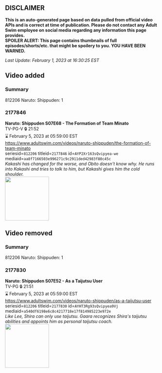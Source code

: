 ## DISCLAIMER
**This is an auto-generated page based on data pulled from official video APIs and is correct at time of publication. Please do not contact any Adult Swim employee on social media regarding any information this page provides.**  
**SPOILER ALERT: This page contains thumbnails of full episodes/shorts/etc. that might be spoilery to you. YOU HAVE BEEN WARNED.**  

_Last Update: February 1, 2023 at 16:30:25 EST_
## Video added
### Summary
812206 Naruto: Shippuden: 1  
### 2177846
**Naruto: Shippuden S07E68 - The Formation of Team Minato**  
TV-PG-V 🔒 21:52  
⌛ February 5, 2023 at 05:59:00 EST  
https://www.adultswim.com/videos/naruto-shippuden/the-formation-of-team-minato  
seriesid=`812206` titleid=`2177846` id=`AYP2Xr163sQvipyea-we` mediaid=`aa8f7166503e996271c9c2911ded42983f80c45c`  
_Kakashi has changed for the worse, and Obito doesn't know why. He runs into Kakashi and tries to talk to him, but Kakashi gives him the cold shoulder._  
<a href="https://media.cdn.adultswim.com/uploads/20221026/thumbnails/2_2210261156427-NarutoShippuden_416_TheFormationOfTeamMinato.png"><img src="https://media.cdn.adultswim.com/uploads/20221026/thumbnails/2_2210261156427-NarutoShippuden_416_TheFormationOfTeamMinato.png" height="144px" /></a>
## Video removed
### Summary
812206 Naruto: Shippuden: 1  
### 2177830
**Naruto: Shippuden S07E52 - As a Taijutsu User**  
TV-PG 🔒 21:51  
⌛ February 5, 2023 at 05:59:00 EST  
https://www.adultswim.com/videos/naruto-shippuden/as-a-taijutsu-user  
seriesid=`812206` titleid=`2177830` id=`AYHT3Rg93sQvipyea9Vj` mediaid=`a540df6198e6c8c4217718e17f814985223e972e`  
_Like Lee, Shira can only use taijutsu. Gaara recognizes Shira's taijutsu abilities and appoints him as personal taijutsu coach._  
<a href="https://media.cdn.adultswim.com/uploads/20220706/thumbnails/2_22761725230-NarutoShippuden_400_AsATaijutsuUser.png"><img src="https://media.cdn.adultswim.com/uploads/20220706/thumbnails/2_22761725230-NarutoShippuden_400_AsATaijutsuUser.png" height="144px" /></a>
